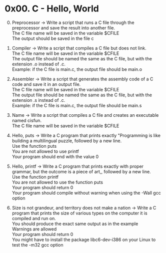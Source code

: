 # 0x00. C - Hello, World

0. Preprocessor -> Write a script that runs a C file through the preprocessor and save the result into another file.
                    <br />The C file name will be saved in the variable $CFILE
                    <br />The output should be saved in the file c
		    
1. Compiler -> Write a script that compiles a C file but does not link.
		<br /> The C file name will be saved in the variable $CFILE
		<br /> The output file should be named the same as the C file, but with the extension .o instead of .c.
			<br /> Example: if the C file is main.c, the output file should be main.o
			
2. Assembler -> Write a script that generates the assembly code of a C code and save it in an output file.
		<br /> The C file name will be saved in the variable $CFILE
		<br /> The output file should be named the same as the C file, but with the extension .s instead of .c.
			<br /> Example: if the C file is main.c, the output file should be main.s
			
3. Name -> Write a script that compiles a C file and creates an executable named cisfun.
		<br /> The C file name will be saved in the variable $CFILE

4. Hello, puts -> Write a C program that prints exactly "Programming is like building a multilingual puzzle, followed by a new line.
			<br />Use the function puts
			<br />You are not allowed to use printf
			<br />Your program should end with the value 0
			
5. Hello, printf -> Write a C program that prints exactly with proper grammar, but the outcome is a piece of art,, followed by a new line.
			<br />Use the function printf
			<br />You are not allowed to use the function puts
			<br />Your program should return 0
			<br />Your program should compile without warning when using the -Wall gcc option
			
6. Size is not grandeur, and territory does not make a nation -> Write a C program that prints the size of various types on the computer it is compiled and run on.
			<br />You should produce the exact same output as in the example
			<br />Warnings are allowed
			<br />Your program should return 0
			<br />You might have to install the package libc6-dev-i386 on your Linux to test the -m32 gcc option
